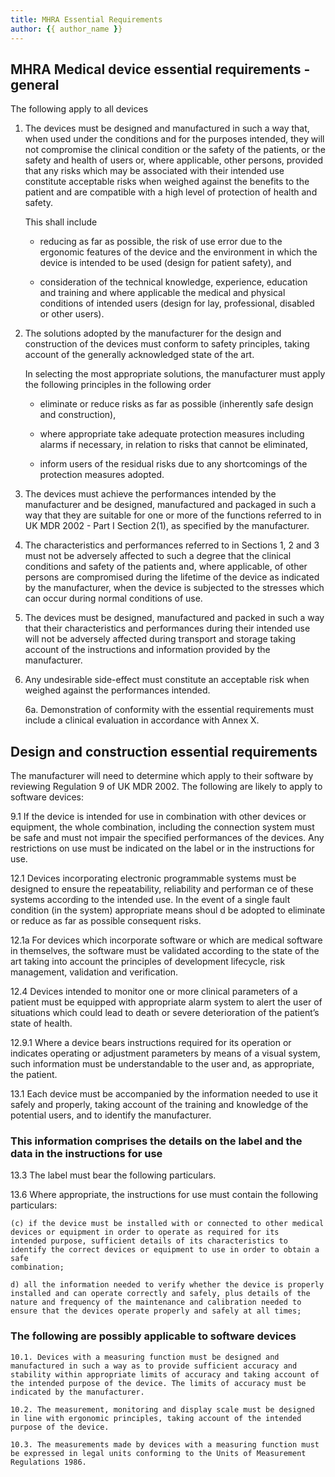 ```yaml
---
title: MHRA Essential Requirements
author: {{ author_name }}
---
```


## MHRA Medical device essential requirements - general

The following apply to all devices

1. The devices must be designed and manufactured in such a way that, when used under the conditions and for the purposes intended, they will not compromise the clinical condition or the safety of the patients, or the safety and health of users or, where applicable, other persons, provided that any risks which may be associated with their intended use constitute acceptable risks when weighed against the benefits to the patient and are compatible with a high level of protection of health and safety.

    This shall include

    * reducing as far as possible, the risk of use error due to the ergonomic features of the device and the environment in which the device is intended to be used (design for patient safety), and

    * consideration of the technical knowledge, experience, education and training and where applicable the medical and physical conditions of intended users (design for lay, professional, disabled or other users).

1. The solutions adopted by the manufacturer for the design and construction of the devices must conform to safety principles, taking account of the generally acknowledged state of the art.

    In selecting the most appropriate solutions, the manufacturer must apply the following principles in the following order

    * eliminate or reduce risks as far as possible (inherently safe design and construction),

    * where appropriate take adequate protection measures including alarms if necessary, in relation to risks that cannot be eliminated,

    * inform users of the residual risks due to any shortcomings of the protection measures adopted.

1. The devices must achieve the performances intended by the manufacturer and be designed, manufactured and packaged in such a way that they are suitable for one or more of the functions referred to in UK MDR 2002 - Part I Section 2(1), as specified by the manufacturer.

1. The characteristics and performances referred to in Sections 1, 2 and 3 must not be adversely affected to such a degree that the clinical conditions and safety of the patients and, where applicable, of other persons are compromised during the lifetime of the device as indicated by the manufacturer, when the device is subjected to the stresses which can occur during normal conditions of use.

1. The devices must be designed, manufactured and packed in such a way that their characteristics and performances during their intended use will not be adversely affected during transport and storage taking account of the instructions and information provided by the manufacturer.

1. Any undesirable side-effect must constitute an acceptable risk when weighed against the performances intended.

    6a. Demonstration of conformity with the essential requirements must include a clinical evaluation in accordance with Annex X.

## Design and construction essential requirements

The manufacturer will need to determine which apply to their software by reviewing Regulation 9 of UK MDR 2002. The following
are likely to apply to software devices:

9.1 If the device is intended for use in combination with other devices or equipment, the whole combination, including the connection
system must be safe and must not impair the specified performances of the devices. Any restrictions on use must be indicated on the label or in
the instructions for use.

12.1 Devices incorporating electronic programmable systems must be designed to ensure the repeatability, reliability and performan ce of
these systems according to the intended use. In the event of a single fault condition (in the system) appropriate means shoul d be adopted to
eliminate or reduce as far as possible consequent risks.

12.1a For devices which incorporate software or which are medical software in themselves, the software must be validated according to the
state of the art taking into account the principles of development lifecycle, risk management, validation and verification.

12.4 Devices intended to monitor one or more clinical parameters of a patient must be equipped with appropriate alarm system to alert the
user of situations which could lead to death or severe deterioration of the patient’s state of health.

12.9.1 Where a device bears instructions required for its operation or indicates operating or adjustment parameters by means of a visual
system, such information must be understandable to the user and, as appropriate, the patient.

13.1 Each device must be accompanied by the information needed to use it safely and properly, taking account of the training and knowledge
of the potential users, and to identify the manufacturer.

### This information comprises the details on the label and the data in the instructions for use

13.3 The label must bear the following particulars.

13.6 Where appropriate, the instructions for use must contain the following particulars:

    (c) if the device must be installed with or connected to other medical devices or equipment in order to operate as required for its
    intended purpose, sufficient details of its characteristics to identify the correct devices or equipment to use in order to obtain a safe
    combination;
    
    d) all the information needed to verify whether the device is properly installed and can operate correctly and safely, plus details of the
    nature and frequency of the maintenance and calibration needed to ensure that the devices operate properly and safely at all times;
    
### The following are possibly applicable to software devices
    
    10.1. Devices with a measuring function must be designed and manufactured in such a way as to provide sufficient accuracy and stability within appropriate limits of accuracy and taking account of the intended purpose of the device. The limits of accuracy must be indicated by the manufacturer.

    10.2. The measurement, monitoring and display scale must be designed in line with ergonomic principles, taking account of the intended purpose of the device.

    10.3. The measurements made by devices with a measuring function must be expressed in legal units conforming to the Units of Measurement    Regulations 1986.
